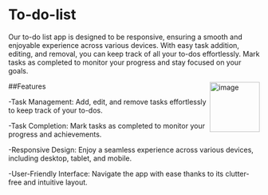 # To-do-list
Our to-do list app is designed to be responsive, ensuring a smooth and enjoyable experience across various devices. With easy task addition, editing, and removal, you can keep track of all your to-dos effortlessly. Mark tasks as completed to monitor your progress and stay focused on your goals.

<img align="right" width=100 alt="image" src="https://to-do-list.aakashrajbhar.repl.co/">
##Features
<p>-Task Management: Add, edit, and remove tasks effortlessly to keep track of your to-dos.</p>
<p>-Task Completion: Mark tasks as completed to monitor your progress and achievements.</p>
<p>-Responsive Design: Enjoy a seamless experience across various devices, including desktop, tablet, and mobile.</p>
<p>-User-Friendly Interface: Navigate the app with ease thanks to its clutter-free and intuitive layout.</p>
